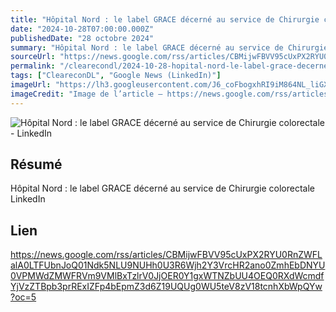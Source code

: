 ```yaml
---
title: "Hôpital Nord : le label GRACE décerné au service de Chirurgie colorectale - LinkedIn"
date: "2024-10-28T07:00:00.000Z"
publishedDate: "28 octobre 2024"
summary: "Hôpital Nord : le label GRACE décerné au service de Chirurgie colorectale &nbsp;&nbsp; LinkedIn"
sourceUrl: "https://news.google.com/rss/articles/CBMijwFBVV95cUxPX2RYU0RnZWFLalA0LTFUbnJoQ01Ndk5NLU9NUHh0U3R6Wjh2Y3VrcHR2ano0ZmhEbDNYU0VPMWdZMWFRVm9VMlBxTzlrV0JjOER0Y1gxWTNZbUU4OEQ0RXdWcmdfYjVzZTBpb3prRExIZFp4bEpmZ3d6Z19UQUg0WU5teV8zV18tcnhXbWpQYw?oc=5"
permalink: "/clearecondl/2024-10-28-hopital-nord-le-label-grace-decerne-au-service-de-chirurgie-colorectale-linkedin"
tags: ["CleareconDL", "Google News (LinkedIn)"]
imageUrl: "https://lh3.googleusercontent.com/J6_coFbogxhRI9iM864NL_liGXvsQp2AupsKei7z0cNNfDvGUmWUy20nuUhkREQyrpY4bEeIBuc=s0-w300"
imageCredit: "Image de l’article — https://news.google.com/rss/articles/CBMijwFBVV95cUxPX2RYU0RnZWFLalA0LTFUbnJoQ01Ndk5NLU9NUHh0U3R6Wjh2Y3VrcHR2ano0ZmhEbDNYU0VPMWdZMWFRVm9VMlBxTzlrV0JjOER0Y1gxWTNZbUU4OEQ0RXdWcmdfYjVzZTBpb3prRExIZFp4bEpmZ3d6Z19UQUg0WU5teV8zV18tcnhXbWpQYw?oc=5"
---
```


![Hôpital Nord : le label GRACE décerné au service de Chirurgie colorectale - LinkedIn](https://lh3.googleusercontent.com/J6_coFbogxhRI9iM864NL_liGXvsQp2AupsKei7z0cNNfDvGUmWUy20nuUhkREQyrpY4bEeIBuc=s0-w300)

## Résumé

Hôpital Nord : le label GRACE décerné au service de Chirurgie colorectale &nbsp;&nbsp; LinkedIn

## Lien

https://news.google.com/rss/articles/CBMijwFBVV95cUxPX2RYU0RnZWFLalA0LTFUbnJoQ01Ndk5NLU9NUHh0U3R6Wjh2Y3VrcHR2ano0ZmhEbDNYU0VPMWdZMWFRVm9VMlBxTzlrV0JjOER0Y1gxWTNZbUU4OEQ0RXdWcmdfYjVzZTBpb3prRExIZFp4bEpmZ3d6Z19UQUg0WU5teV8zV18tcnhXbWpQYw?oc=5
